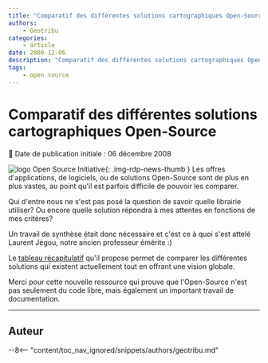 ```yaml
---
title: "Comparatif des différentes solutions cartographiques Open-Source"
authors:
    - Geotribu
categories:
    - article
date: 2008-12-06
description: "Comparatif des différentes solutions cartographiques Open-Source"
tags:
    - open source
---
```


# Comparatif des différentes solutions cartographiques Open-Source

:calendar: Date de publication initiale : 06 décembre 2008

![logo Open Source Initiative](https://cdn.geotribu.fr/img/logos-icones/opensource.png){: .img-rdp-news-thumb } Les offres d'applications, de logiciels, ou de solutions Open-Source sont de plus en plus vastes, au point qu'il est parfois difficile de pouvoir les comparer.

Qui d'entre nous ne s'est pas posé la question de savoir quelle librairie utiliser? Ou encore quelle solution répondra à mes attentes en fonctions de mes critères?

Un travail de synthèse était donc nécessaire et c'est ce à quoi s'est attelé Laurent Jégou, notre ancien professeur émérite :)

Le [tableau récapitulatif](http://www.geotests.net/cours/sigma/webmapping/2016/fig10_2016.pdf) qu'il propose permet de comparer les différentes solutions qui existent actuellement tout en offrant une vision globale.

Merci pour cette nouvelle ressource qui prouve que l'Open-Source n'est pas seulement du code libre, mais également un important travail de documentation.

----

## Auteur

--8<-- "content/toc_nav_ignored/snippets/authors/geotribu.md"
